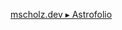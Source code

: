 <p><a href="https://mscholz.dev/projet/10-astrofolio" target="_blank">mscholz.dev ▸ Astrofolio</a></p>
